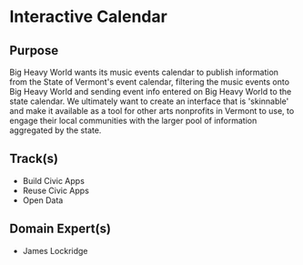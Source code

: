 Interactive Calendar
========================

Purpose
-------

Big Heavy World wants its music events calendar to publish information from the State of Vermont's event calendar, filtering the music events onto Big Heavy World and sending event info entered on Big Heavy World to the state calendar. We ultimately want to create an interface that is 'skinnable' and make it available as a tool for other arts nonprofits in Vermont to use, to engage their local communities with the larger pool of information aggregated by the state.

Track(s)
--------

* Build Civic Apps
* Reuse Civic Apps
* Open Data

Domain Expert(s)
----------------

* James Lockridge
